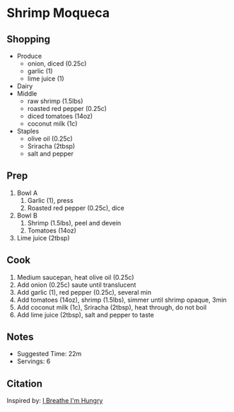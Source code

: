 # Shrimp Moqueca

## Shopping

- Produce
    - onion, diced (0.25c)
    - garlic (1)
    - lime juice (1)
- Dairy
- Middle
    - raw shrimp (1.5lbs)
    - roasted red pepper (0.25c)
    - diced tomatoes (14oz)
    - coconut milk (1c)
- Staples
    - olive oil (0.25c)
    - Sriracha (2tbsp)
    - salt and pepper

## Prep

1. Bowl A
    1. Garlic (1), press
    1. Roasted red pepper (0.25c), dice
1. Bowl B
    1. Shrimp (1.5lbs), peel and devein
    1. Tomatoes (14oz)
1. Lime juice (2tbsp)

## Cook

1. Medium saucepan, heat olive oil (0.25c)
1. Add onion (0.25c) saute until translucent
1. Add garlic (1), red pepper (0.25c), several min
1. Add tomatoes (14oz), shrimp (1.5lbs), simmer until shrimp opaque, 3min
1. Add coconut milk (1c), Sriracha (2tbsp), heat through, do not boil
1. Add lime juice (2tbsp), salt and pepper to taste

## Notes

- Suggested Time: 22m
- Servings: 6

## Citation

Inspired by:
[I Breathe I'm Hungry](https://www.ibreatheimhungry.com/brazilian-shrimp-stew-moqueca-de/)
